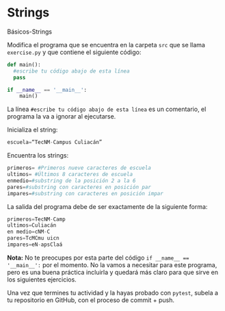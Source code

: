 # Strings
Básicos-Strings

Modifica el programa que se encuentra en la carpeta `src` que se llama `exercise.py` y que contiene el siguiente código:

```python
def main():
  #escribe tu código abajo de esta línea
  pass

if __name__ == '__main__':
    main()
```

La línea `#escribe tu código abajo de esta línea` es un comentario, el programa la va a ignorar al ejecutarse.

Inicializa el string:

```python
escuela=“TecNM-Campus Culiacán”
```
Encuentra los strings:

```python
primeros= #Primeros nueve caracteres de escuela
ultimos= #Últimos 8 caracteres de escuela
enmedio=#substring de la posición 2 a la 6
pares=#substring con caracteres en posición par
impares=#substring con caracteres en posición impar

```

La salida del programa debe de ser exactamente de la siguiente forma:

```python
primeros=TecNM-Camp
ultimos=Culiacán
en medio=cNM-C
pares=TcMCmu uicn
impares=eN-apsClaá

```

**Nota:** No te preocupes por esta parte del código `if __name__ == '__main__':` por el momento. No la vamos a necesitar para este programa, pero es una buena práctica incluirla y quedará más claro para que sirve en los siguientes ejercicios.

Una vez que termines tu actividad y la hayas probado con `pytest`, subela a tu repositorio en GitHub, con el proceso de commit + push.

